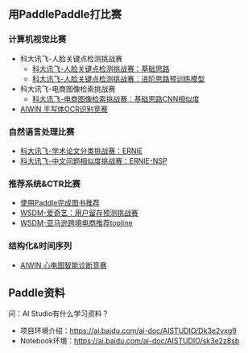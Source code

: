## 用PaddlePaddle打比赛

### 计算机视觉比赛

- 科大讯飞-人脸关键点检测挑战赛
  - [科大讯飞-人脸关键点检测挑战赛：基础思路](https://aistudio.baidu.com/aistudio/projectdetail/2772561)
  - [科大讯飞-人脸关键点检测挑战赛：进阶思路预训练模型](https://aistudio.baidu.com/aistudio/projectdetail/2792492)
- 科大讯飞-电商图像检索挑战赛
  - [科大讯飞-电商图像检索挑战赛：基础思路CNN相似度](https://aistudio.baidu.com/aistudio/projectdetail/2798206)
- [AIWIN 手写体OCR识别竞赛](https://aistudio.baidu.com/aistudio/projectdetail/2612313)

### 自然语言处理比赛

- [科大讯飞-学术论文分类挑战赛：ERNIE](https://aistudio.baidu.com/aistudio/projectdetail/3162632)
- [科大讯飞-中文问题相似度挑战赛：ERNIE-NSP](https://aistudio.baidu.com/aistudio/projectdetail/3168859)

### 推荐系统&CTR比赛

- [使用Paddle完成图书推荐](https://aistudio.baidu.com/aistudio/projectdetail/2556840)
- [WSDM-爱奇艺：用户留存预测挑战赛](https://aistudio.baidu.com/aistudio/projectdetail/2715522)
- [WSDM-亚马逊跨境电商推荐topline](https://aistudio.baidu.com/aistudio/projectdetail/3142643)

### 结构化&时间序列

- [AIWIN 心电图智能诊断竞赛](https://aistudio.baidu.com/aistudio/projectdetail/2653802)

## Paddle资料

问：AI Studio有什么学习资料？
- 项目环境介绍：https://ai.baidu.com/ai-doc/AISTUDIO/Dk3e2vxg9
- Notebook环境：https://ai.baidu.com/ai-doc/AISTUDIO/sk3e2z8sb
